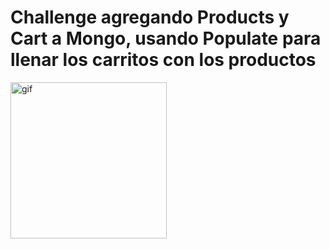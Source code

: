 # Challenge agregando Products y Cart a Mongo, usando Populate para llenar los carritos con los productos



<img src="https://media.giphy.com/media/scZPhLqaVOM1qG4lT9/giphy.gif" alt="gif" style="width:250px;height:250px"></h1>
